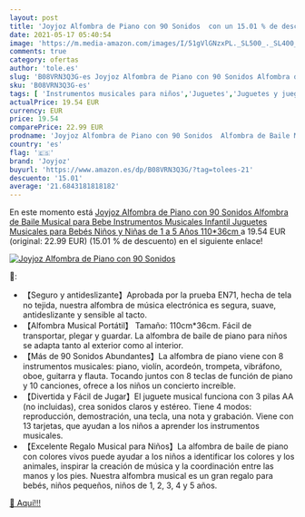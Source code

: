 ```yaml
---
layout: post
title: 'Joyjoz Alfombra de Piano con 90 Sonidos  con un 15.01 % de descuento'
date: 2021-05-17 05:40:54
image: 'https://m.media-amazon.com/images/I/51gVlGNzxPL._SL500_._SL400_.jpg'
comments: true
category: ofertas
author: 'tole.es'
slug: 'B08VRN3Q3G-es Joyjoz Alfombra de Piano con 90 Sonidos Alfombra de Baile...'
sku: 'B08VRN3Q3G-es'
tags: [ 'Instrumentos musicales para niños','Juguetes','Juguetes y juegos','Pianos para niños','bebe','bebés','joyjoz', ]
actualPrice: 19.54 EUR
currency: EUR
price: 19.54
comparePrice: 22.99 EUR
prodname: 'Joyjoz Alfombra de Piano con 90 Sonidos  Alfombra de Baile Musical para Bebe  Instrumentos Musicales Infantil  Juguetes Musicales para Bebés  Niños y Niñas de 1 a 5 Años  110*36cm '
country: 'es'
flag: '🇪🇸'
brand: 'Joyjoz'
buyurl: 'https://www.amazon.es/dp/B08VRN3Q3G/?tag=tolees-21'
descuento: '15.01'
average: '21.6843181818182'
---
```


En este momento está [Joyjoz Alfombra de Piano con 90 Sonidos  Alfombra de Baile Musical para Bebe  Instrumentos Musicales Infantil  Juguetes Musicales para Bebés  Niños y Niñas de 1 a 5 Años  110*36cm ](https://www.amazon.es/dp/B08VRN3Q3G/?tag=tolees-21) a 19.54 EUR (original: 22.99 EUR) (15.01 %  de descuento) en el siguiente enlace!

[![Joyjoz Alfombra de Piano con 90 Sonidos ](https://m.media-amazon.com/images/I/51gVlGNzxPL._SL500_._SL400_.jpg)](https://www.amazon.es/dp/B08VRN3Q3G/?tag=tolees-21)

🔎:

- 【Seguro y antideslizante】Aprobada por la prueba EN71, hecha de tela no tejida, nuestra alfombra de música electrónica es segura, suave, antideslizante y sensible al tacto.
- 【Alfombra Musical Portátil】 Tamaño: 110cm*36cm. Fácil de transportar, plegar y guardar. La alfombra de baile de piano para niños se adapta tanto al exterior como al interior.
- 【Más de 90 Sonidos Abundantes】La alfombra de piano viene con 8 instrumentos musicales: piano, violín, acordeón, trompeta, vibráfono, oboe, guitarra y flauta. Tocando juntos con 8 teclas de función de piano y 10 canciones, ofrece a los niños un concierto increíble.
- 【Divertida y Fácil de Jugar】El juguete musical funciona con 3 pilas AA (no incluidas), crea sonidos claros y estéreo. Tiene 4 modos: reproducción, demostración, una tecla, una nota y grabación. Viene con 13 tarjetas, que ayudan a los niños a aprender los instrumentos musicales.
- 【Excelente Regalo Musical para Niños】La alfombra de baile de piano con colores vivos puede ayudar a los niños a identificar los colores y los animales, inspirar la creación de música y la coordinación entre las manos y los pies. Nuestra alfombra musical es un gran regalo para bebés, niños pequeños, niños de 1, 2, 3, 4 y 5 años.

[🛒 Aquí!!!](https://www.amazon.es/dp/B08VRN3Q3G/?tag=tolees-21)
